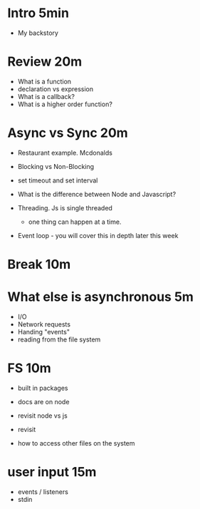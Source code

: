 # Intro 5min 
- My backstory 

# Review 20m
- What is a function
- declaration vs expression
- What is a callback?
- What is a higher order function?

# Async vs Sync 20m
- Restaurant example. Mcdonalds
- Blocking vs Non-Blocking
- set timeout and set interval 

- What is the difference between Node and Javascript?

- Threading. Js is single threaded
  - one thing can happen at a time.

- Event loop - you will cover this in depth later this week

# Break 10m

# What else is asynchronous 5m
- I/O
- Network requests
- Handing "events"
- reading from the file system

# FS 10m
- built in packages
- docs are on node

- revisit node vs js
- revisit
- how to access other files on the system

# user input 15m
- events / listeners
- stdin
